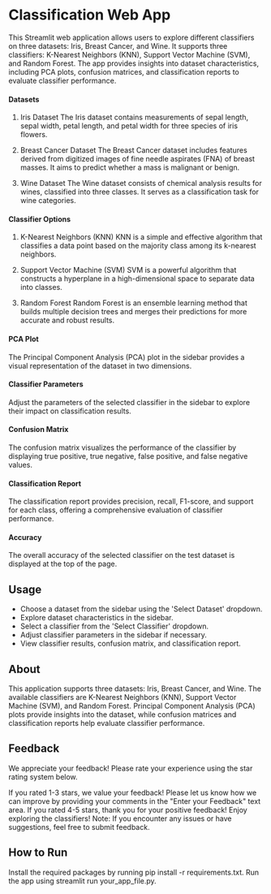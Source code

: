 # Classification Web App

This Streamlit web application allows users to explore different classifiers on three datasets: Iris, Breast Cancer, and Wine. It supports three classifiers: K-Nearest Neighbors (KNN), Support Vector Machine (SVM), and Random Forest. The app provides insights into dataset characteristics, including PCA plots, confusion matrices, and classification reports to evaluate classifier performance.

#### Datasets
1. Iris Dataset
The Iris dataset contains measurements of sepal length, sepal width, petal length, and petal width for three species of iris flowers.

2. Breast Cancer Dataset
The Breast Cancer dataset includes features derived from digitized images of fine needle aspirates (FNA) of breast masses. It aims to predict whether a mass is malignant or benign.

3. Wine Dataset
The Wine dataset consists of chemical analysis results for wines, classified into three classes. It serves as a classification task for wine categories.

#### Classifier Options
1. K-Nearest Neighbors (KNN)
KNN is a simple and effective algorithm that classifies a data point based on the majority class among its k-nearest neighbors.

2. Support Vector Machine (SVM)
SVM is a powerful algorithm that constructs a hyperplane in a high-dimensional space to separate data into classes.

3. Random Forest
Random Forest is an ensemble learning method that builds multiple decision trees and merges their predictions for more accurate and robust results.

#### PCA Plot
The Principal Component Analysis (PCA) plot in the sidebar provides a visual representation of the dataset in two dimensions.

#### Classifier Parameters
Adjust the parameters of the selected classifier in the sidebar to explore their impact on classification results.

#### Confusion Matrix
The confusion matrix visualizes the performance of the classifier by displaying true positive, true negative, false positive, and false negative values.

#### Classification Report
The classification report provides precision, recall, F1-score, and support for each class, offering a comprehensive evaluation of classifier performance.

#### Accuracy
The overall accuracy of the selected classifier on the test dataset is displayed at the top of the page.


## Usage

- Choose a dataset from the sidebar using the 'Select Dataset' dropdown.
- Explore dataset characteristics in the sidebar.
- Select a classifier from the 'Select Classifier' dropdown.
- Adjust classifier parameters in the sidebar if necessary.
- View classifier results, confusion matrix, and classification report.

## About

This application supports three datasets: Iris, Breast Cancer, and Wine. The available classifiers are K-Nearest Neighbors (KNN), Support Vector Machine (SVM), and Random Forest. Principal Component Analysis (PCA) plots provide insights into the dataset, while confusion matrices and classification reports help evaluate classifier performance.

## Feedback
We appreciate your feedback! Please rate your experience using the star rating system below.

If you rated 1-3 stars, we value your feedback! Please let us know how we can improve by providing your comments in the "Enter your Feedback" text area.
If you rated 4-5 stars, thank you for your positive feedback! Enjoy exploring the classifiers!
Note: If you encounter any issues or have suggestions, feel free to submit feedback.

## How to Run
Install the required packages by running pip install -r requirements.txt.
Run the app using streamlit run your_app_file.py.

